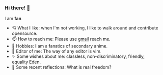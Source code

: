 ### Hi there! 👋

<!--
**fansehep/fansehep** is a ✨ _special_ ✨ repository because its `README.md` (this file) appears on your GitHub profile.

Here are some ideas to get you started:

- 🔭 I’m currently working on ...
- 🌱 I’m currently learning ...
- 👯 I’m looking to collaborate on ...
- 🤔 I’m looking for help with ...
- 💬 Ask me about ...
- 📫 How to reach me: ...
- 😄 Pronouns: ...
- ⚡ Fun fact: ...
-->

I am **fan**.
- 💘 What I like: when I'm not working, I like to walk around and contribute opensource.
- 📫 How to reach me: Please use [gmail](yfan3763@gmail.com) reach me.
- 💌 Hobbies: I am a fanatics of secondary anime.
- 🤯️ Editor of me: The way of any editor is vim.
- ✨ Some wishes about me: classless, non-discriminatory, friendly, equality Eden.
- 🗻 Some recent reflections: What is real freedom?
